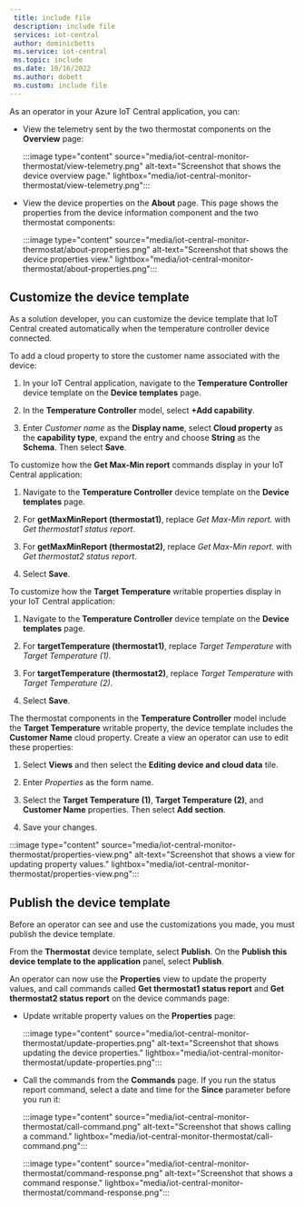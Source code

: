 ```yaml
---
 title: include file
 description: include file
 services: iot-central
 author: dominicbetts
 ms.service: iot-central
 ms.topic: include
 ms.date: 10/16/2022
 ms.author: dobett
 ms.custom: include file
---
```


As an operator in your Azure IoT Central application, you can:

* View the telemetry sent by the two thermostat components on the **Overview** page:

    :::image type="content" source="media/iot-central-monitor-thermostat/view-telemetry.png" alt-text="Screenshot that shows the device overview page." lightbox="media/iot-central-monitor-thermostat/view-telemetry.png":::

* View the device properties on the **About** page. This page shows the properties from the device information component and the two thermostat components:

    :::image type="content" source="media/iot-central-monitor-thermostat/about-properties.png" alt-text="Screenshot that shows the device properties view." lightbox="media/iot-central-monitor-thermostat/about-properties.png":::

## Customize the device template

As a solution developer, you can customize the device template that IoT Central created automatically when the temperature controller device connected.

To add a cloud property to store the customer name associated with the device:

1. In your IoT Central application, navigate to the **Temperature Controller** device template on the **Device templates** page.

1. In the **Temperature Controller** model, select **+Add capability**.

1. Enter *Customer name* as the **Display name**, select **Cloud property** as the **capability type**, expand the entry and choose **String** as the **Schema**. Then select **Save**.

To customize how the **Get Max-Min report** commands display in your IoT Central application:

1. Navigate to the **Temperature Controller** device template on the **Device templates** page.

1. For **getMaxMinReport (thermostat1)**, replace *Get Max-Min report.* with *Get thermostat1 status report*.

1. For **getMaxMinReport (thermostat2)**, replace *Get Max-Min report.* with *Get thermostat2 status report*.

1. Select **Save**.

To customize how the **Target Temperature** writable properties display in your IoT Central application:

1. Navigate to the **Temperature Controller** device template on the **Device templates** page.

1. For **targetTemperature (thermostat1)**, replace *Target Temperature* with *Target Temperature (1)*.

1. For **targetTemperature (thermostat2)**, replace *Target Temperature* with *Target Temperature (2)*.

1. Select **Save**.

The thermostat components in the **Temperature Controller** model include the **Target Temperature** writable property, the device template includes the **Customer Name** cloud property. Create a view an operator can use to edit these properties:

1. Select **Views** and then select the **Editing device and cloud data** tile.

1. Enter _Properties_ as the form name.

1. Select the **Target Temperature (1)**,  **Target Temperature (2)**, and **Customer Name** properties. Then select **Add section**.

1. Save your changes.

:::image type="content" source="media/iot-central-monitor-thermostat/properties-view.png" alt-text="Screenshot that shows a view for updating property values." lightbox="media/iot-central-monitor-thermostat/properties-view.png":::

## Publish the device template

Before an operator can see and use the customizations you made, you must publish the device template.

From the **Thermostat** device template, select **Publish**. On the **Publish this device template to the application** panel, select **Publish**.

An operator can now use the **Properties** view to update the property values, and call commands called **Get thermostat1 status report** and **Get thermostat2 status report** on the device commands page:

* Update writable property values on the **Properties** page:

    :::image type="content" source="media/iot-central-monitor-thermostat/update-properties.png" alt-text="Screenshot that shows updating the device properties." lightbox="media/iot-central-monitor-thermostat/update-properties.png":::

* Call the commands from the **Commands** page. If you run the status report command, select a date and time for the **Since** parameter before you run it:

    :::image type="content" source="media/iot-central-monitor-thermostat/call-command.png" alt-text="Screenshot that shows calling a command." lightbox="media/iot-central-monitor-thermostat/call-command.png":::

    :::image type="content" source="media/iot-central-monitor-thermostat/command-response.png" alt-text="Screenshot that shows a command response." lightbox="media/iot-central-monitor-thermostat/command-response.png":::
